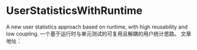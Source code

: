 # UserStatisticsWithRuntime
A new user statistics approach based on runtime, with high reusability and low coupling.
一个基于运行时与单元测试的可复用且解耦的用户统计思路。
文章地址：
